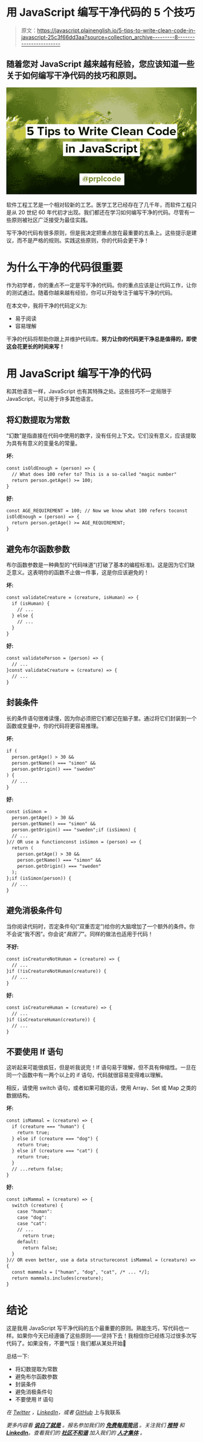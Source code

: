 # 用 JavaScript 编写干净代码的 5 个技巧

> 原文：<https://javascript.plainenglish.io/5-tips-to-write-clean-code-in-javascript-25c3f66dd3aa?source=collection_archive---------8----------------------->

## 随着您对 JavaScript 越来越有经验，您应该知道一些关于如何编写干净代码的技巧和原则。

![](img/e4a82afee8825d76c94fa890b05f2da9.png)

软件工程工艺是一个相对较新的工艺。医学工艺已经存在了几千年，而软件工程只是从 20 世纪 60 年代初才出现。我们都还在学习如何编写干净的代码。尽管有一些原则被社区广泛接受为最佳实践。

写干净的代码有很多原则，但是我决定把重点放在最重要的五条上。这些提示是建议，而不是严格的规则。实践这些原则，你的代码会更干净！

# 为什么干净的代码很重要

作为初学者，你的重点不一定是写干净的代码。你的重点应该是让代码工作，让你的测试通过。随着你越来越有经验，你可以开始专注于编写干净的代码。

在本文中，我将干净的代码定义为:

*   易于阅读
*   容易理解

干净的代码将帮助你跟上并维护代码库。**努力让你的代码更干净总是值得的，即使这会花更长的时间来写！**

# 用 JavaScript 编写干净的代码

和其他语言一样，JavaScript 也有其特殊之处。这些技巧不一定局限于 JavaScript，可以用于许多其他语言。

## 将幻数提取为常数

“幻数”是指直接在代码中使用的数字，没有任何上下文。它们没有意义，应该提取为具有有意义的变量名的常量。

**坏:**

```
const isOldEnough = (person) => {
  // What does 100 refer to? This is a so-called "magic number"
  return person.getAge() >= 100;
}
```

**好:**

```
const AGE_REQUIREMENT = 100; // Now we know what 100 refers toconst isOldEnough = (person) => {
  return person.getAge() >= AGE_REQUIREMENT;
}
```

## 避免布尔函数参数

布尔函数参数是一种典型的“代码味道”(打破了基本的编程标准)。这是因为它们缺乏意义。这表明你的函数不止做一件事，这是你应该避免的！

**坏:**

```
const validateCreature = (creature, isHuman) => {
  if (isHuman) {
    // ...
  } else {
    // ...
  }
}
```

**好:**

```
const validatePerson = (person) => {
  // ...
}const validateCreature = (creature) => {
  // ...
}
```

## 封装条件

长的条件语句很难读懂，因为你必须把它们都记在脑子里。通过将它们封装到一个函数或变量中，你的代码将更容易推理。

**坏:**

```
if (
  person.getAge() > 30 &&
  person.getName() === "simon" &&
  person.getOrigin() === "sweden"
) {
  // ...
}
```

**好:**

```
const isSimon =
  person.getAge() > 30 &&
  person.getName() === "simon" &&
  person.getOrigin() === "sweden";if (isSimon) {
  // ...
}// OR use a functionconst isSimon = (person) => {
  return (
    person.getAge() > 30 &&
    person.getName() === "simon" &&
    person.getOrigin() === "sweden"
  );
};if (isSimon(person)) {
  // ...
}
```

## 避免消极条件句

当你阅读代码时，否定条件句(“双重否定”)给你的大脑增加了一个额外的条件。你不会说“我不困”。你会说“*我困了*”。同样的做法也适用于代码！

**不好:**

```
const isCreatureNotHuman = (creature) => {
  // ...
}if (!isCreatureNotHuman(creature)) {
  // ...
}
```

**好:**

```
const isCreatureHuman = (creature) => {
  // ...
}if (isCreatureHuman(creature)) {
  // ...
}
```

## 不要使用 If 语句

这听起来可能很疯狂，但是听我说完！If 语句易于理解，但不具有伸缩性。一旦在同一个函数中有一两个以上的 if 语句，代码就很容易变得难以理解。

相反，请使用 switch 语句，或者如果可能的话，使用 Array、Set 或 Map 之类的数据结构。

**坏:**

```
const isMammal = (creature) => {
  if (creature === "human") {
    return true;
  } else if (creature === "dog") {
    return true;
  } else if (creature === "cat") {
    return true;
  }
  // ...return false;
}
```

**好:**

```
const isMammal = (creature) => {
  switch (creature) {
    case "human":
    case "dog":
    case "cat":
    // ...
      return true;
    default:
      return false;
  }
}// OR even better, use a data structureconst isMammal = (creature) => {
  const mammals = ["human", "dog", "cat", /* ... */];
  return mammals.includes(creature);
}
```

# 结论

这是我用 JavaScript 写干净代码的五个最重要的原则。熟能生巧，写代码也一样。如果你今天已经遵循了这些原则——坚持下去！我相信你已经练习过很多次写代码了。如果没有，不要气馁！我们都从某处开始🙂

总结一下:

*   将幻数提取为常数
*   避免布尔函数参数
*   封装条件
*   避免消极条件句
*   不要使用 If 语句

*在* [*Twitter*](https://twitter.com/prplcode) *，*[*LinkedIn*](https://linkedin.com/in/simeg)*，或者* [*GitHub*](https://github.com/simeg) 上与我联系

*更多内容看* [***说白了就是***](https://plainenglish.io/) *。报名参加我们的* [***免费每周简讯***](http://newsletter.plainenglish.io/) *。关注我们* [***推特***](https://twitter.com/inPlainEngHQ) *和*[***LinkedIn***](https://www.linkedin.com/company/inplainenglish/)*。查看我们的* [***社区不和谐***](https://discord.gg/GtDtUAvyhW) *加入我们的* [***人才集体***](https://inplainenglish.pallet.com/talent/welcome) *。*